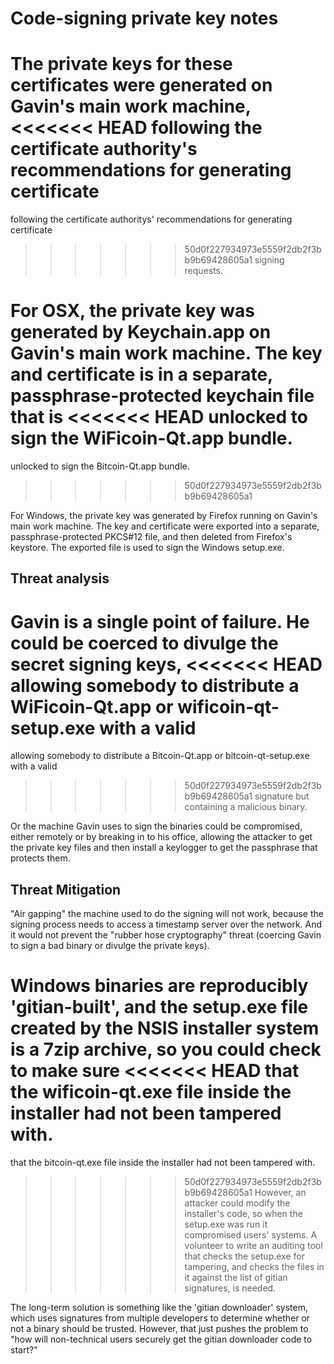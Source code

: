 Code-signing private key notes
==

The private keys for these certificates were generated on Gavin's main work machine,
<<<<<<< HEAD
following the certificate authority's recommendations for generating certificate
=======
following the certificate authoritys' recommendations for generating certificate
>>>>>>> 50d0f227934973e5559f2db2f3bb9b69428605a1
signing requests.

For OSX, the private key was generated by Keychain.app on Gavin's main work machine.
The key and certificate is in a separate, passphrase-protected keychain file that is
<<<<<<< HEAD
unlocked to sign the WiFicoin-Qt.app bundle.
=======
unlocked to sign the Bitcoin-Qt.app bundle.
>>>>>>> 50d0f227934973e5559f2db2f3bb9b69428605a1

For Windows, the private key was generated by Firefox running on Gavin's main work machine.
The key and certificate were exported into a separate, passphrase-protected PKCS#12 file, and
then deleted from Firefox's keystore. The exported file is used to sign the Windows setup.exe.

Threat analysis
--

Gavin is a single point of failure. He could be coerced to divulge the secret signing keys,
<<<<<<< HEAD
allowing somebody to distribute a WiFicoin-Qt.app or wificoin-qt-setup.exe with a valid
=======
allowing somebody to distribute a Bitcoin-Qt.app or bitcoin-qt-setup.exe with a valid
>>>>>>> 50d0f227934973e5559f2db2f3bb9b69428605a1
signature but containing a malicious binary.

Or the machine Gavin uses to sign the binaries could be compromised, either remotely or
by breaking in to his office, allowing the attacker to get the private key files and then
install a keylogger to get the passphrase that protects them.

Threat Mitigation
--

"Air gapping" the machine used to do the signing will not work, because the signing
process needs to access a timestamp server over the network. And it would not
prevent the "rubber hose cryptography" threat (coercing Gavin to sign a bad binary
or divulge the private keys).

Windows binaries are reproducibly 'gitian-built', and the setup.exe file created
by the NSIS installer system is a 7zip archive, so you could check to make sure
<<<<<<< HEAD
that the wificoin-qt.exe file inside the installer had not been tampered with.
=======
that the bitcoin-qt.exe file inside the installer had not been tampered with.
>>>>>>> 50d0f227934973e5559f2db2f3bb9b69428605a1
However, an attacker could modify the installer's code, so when the setup.exe
was run it compromised users' systems. A volunteer to write an auditing tool
that checks the setup.exe for tampering, and checks the files in it against
the list of gitian signatures, is needed.

The long-term solution is something like the 'gitian downloader' system, which
uses signatures from multiple developers to determine whether or not a binary
should be trusted. However, that just pushes the problem to "how will
non-technical users securely get the gitian downloader code to start?"
